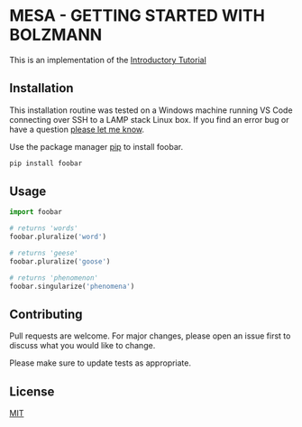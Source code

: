 # MESA - GETTING STARTED WITH BOLZMANN 

This is an implementation of the [Introductory Tutorial](https://mesa.readthedocs.io/en/master/tutorials/intro_tutorial.html)


## Installation
This installation routine was tested on a Windows machine running VS Code connecting over SSH to a LAMP stack Linux box. If you find an error bug or have a question [please let me know](mailto:mattmcgee@ucdconnect.ie).

Use the package manager [pip](https://pip.pypa.io/en/stable/) to install foobar.

```bash
pip install foobar
```

## Usage

```python
import foobar

# returns 'words'
foobar.pluralize('word')

# returns 'geese'
foobar.pluralize('goose')

# returns 'phenomenon'
foobar.singularize('phenomena')
```

## Contributing
Pull requests are welcome. For major changes, please open an issue first to discuss what you would like to change.

Please make sure to update tests as appropriate.

## License
[MIT](https://choosealicense.com/licenses/mit/)